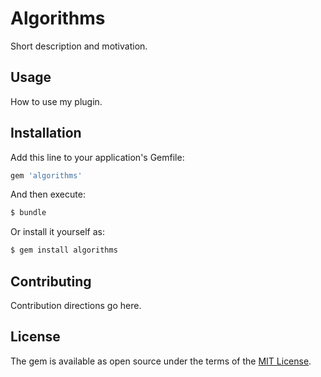 # Algorithms
Short description and motivation.

## Usage
How to use my plugin.

## Installation
Add this line to your application's Gemfile:

```ruby
gem 'algorithms'
```

And then execute:
```bash
$ bundle
```

Or install it yourself as:
```bash
$ gem install algorithms
```

## Contributing
Contribution directions go here.

## License
The gem is available as open source under the terms of the [MIT License](http://opensource.org/licenses/MIT).
